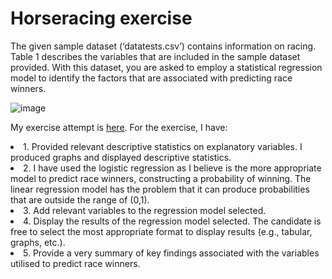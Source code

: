 # Horseracing exercise

The given sample dataset (‘datatests.csv’) contains information on racing. Table 1 describes the variables that are included in the sample dataset provided. With this dataset, you are asked to employ a statistical regression model to identify the factors that are associated with predicting race winners. 


![image](https://user-images.githubusercontent.com/69723856/155848993-a5d5ad4d-cb55-4b6c-9d86-239f5be98ee2.png)

My exercise attempt is [here](https://github.com/manuzrpEd/Horseracing/blob/main/Horseracing.ipynb).
For the exercise, I have:

<li>1.	Provided relevant descriptive statistics on explanatory variables. I produced graphs and displayed descriptive statistics. </li>
<li>2.	I have used the logistic regression as I believe is the more appropriate model to predict race winners, constructing a probability of winning. The linear regression model has the problem that it can produce probabilities that are outside the range of (0,1).</li>
<li>3.	Add relevant variables to the regression model selected.</li>
<li>4.	Display the results of the regression model selected. The candidate is free to select the most appropriate format to display results (e.g., tabular, graphs, etc.).</li>
<li>5.	Provide a very summary of key findings associated with the variables utilised to predict race winners. </li>
